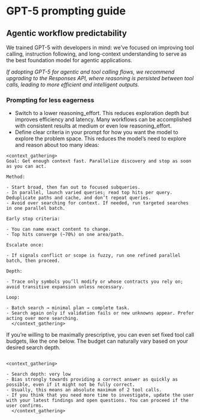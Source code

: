 # GPT-5 prompting guide

## Agentic workflow predictability

We trained GPT-5 with developers in mind: we’ve focused on improving tool calling, instruction following, and long-context understanding to serve as the best foundation model for agentic applications.

_If adopting GPT-5 for agentic and tool calling flows, we recommend upgrading to the Responses API, where reasoning is persisted between tool calls, leading to more efficient and intelligent outputs._

### Prompting for less eagerness

- Switch to a lower reasoning_effort. This reduces exploration depth but improves efficiency and latency. Many workflows can be accomplished with consistent results at medium or even low reasoning_effort.
- Define clear criteria in your prompt for how you want the model to explore the problem space. This reduces the model’s need to explore and reason about too many ideas:

```
<context_gathering>
Goal: Get enough context fast. Parallelize discovery and stop as soon as you can act.

Method:

- Start broad, then fan out to focused subqueries.
- In parallel, launch varied queries; read top hits per query. Deduplicate paths and cache, and don’t repeat queries.
- Avoid over searching for context. If needed, run targeted searches in one parallel batch.

Early stop criteria:

- You can name exact content to change.
- Top hits converge (~70%) on one area/path.

Escalate once:

- If signals conflict or scope is fuzzy, run one refined parallel batch, then proceed.

Depth:

- Trace only symbols you’ll modify or whose contracts you rely on; avoid transitive expansion unless necessary.

Loop:

- Batch search → minimal plan → complete task.
- Search again only if validation fails or new unknowns appear. Prefer acting over more searching.
  </context_gathering>

```

If you’re willing to be maximally prescriptive, you can even set fixed tool call budgets, like the one below. The budget can naturally vary based on your desired search depth.

```

<context_gathering>

- Search depth: very low
- Bias strongly towards providing a correct answer as quickly as possible, even if it might not be fully correct.
- Usually, this means an absolute maximum of 2 tool calls.
- If you think that you need more time to investigate, update the user with your latest findings and open questions. You can proceed if the user confirms.
  </context_gathering>

```
